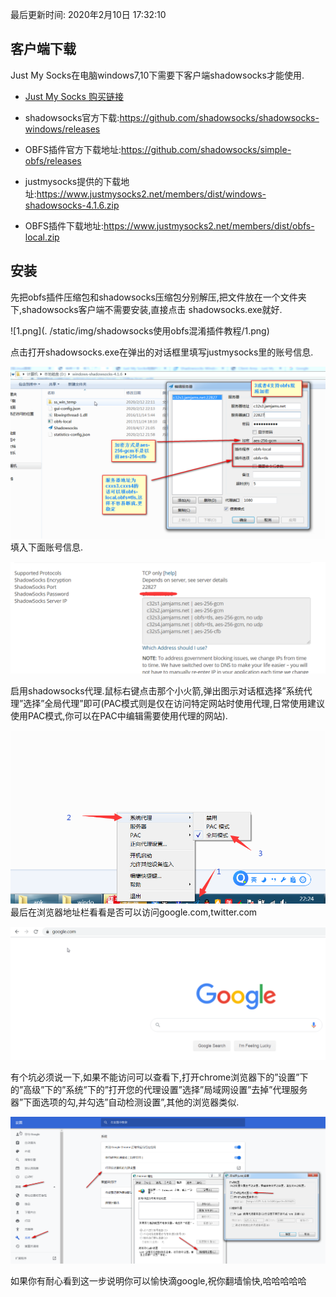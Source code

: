 最后更新时间: 2020年2月10日 17:32:10

## **客户端下载**

Just My Socks在电脑windows7,10下需要下客户端shadowsocks才能使用.

- [Just My Socks 购买链接 ](https://justmysocks.net/members/aff.php?aff=10673)

- shadowsocks官方下载:https://github.com/shadowsocks/shadowsocks-windows/releases
- OBFS插件官方下载地址:https://github.com/shadowsocks/simple-obfs/releases
- justmysocks提供的下载地址:https://www.justmysocks2.net/members/dist/windows-shadowsocks-4.1.6.zip
- OBFS插件下载地址:https://www.justmysocks2.net/members/dist/obfs-local.zip

## **安装**

先把obfs插件压缩包和shadowsocks压缩包分别解压,把文件放在一个文件夹下,shadowsocks客户端不需要安装,直接点击 shadowsocks.exe就好.

![1.png](. /static/img/shadowsocks使用obfs混淆插件教程/1.png)

点击打开shadowsocks.exe在弹出的对话框里填写justmysocks里的账号信息.

![2.png](./static/img/shadowsocks使用obfs混淆插件教程/2.png)
填入下面账号信息.

![3.png](./static/img/shadowsocks使用obfs混淆插件教程/3.png)

启用shadowsocks代理.鼠标右键点击那个小火箭,弹出图示对话框选择”系统代理”选择”全局代理”即可(PAC模式则是仅在访问特定网站时使用代理,日常使用建议使用PAC模式,你可以在PAC中编辑需要使用代理的网站).

![4.png](./static/img/shadowsocks使用obfs混淆插件教程/4.png)
最后在浏览器地址栏看看是否可以访问google.com,twitter.com

![5.png](./static/img/shadowsocks使用obfs混淆插件教程/5.png)

有个坑必须说一下,如果不能访问可以查看下,打开chrome浏览器下的”设置”下的”高级”下的”系统”下的”打开您的代理设置”选择”局域网设置”去掉”代理服务器”下面选项的勾,并勾选”自动检测设置”,其他的浏览器类似.

![6.png](./static/img/shadowsocks使用obfs混淆插件教程/6.png)

如果你有耐心看到这一步说明你可以愉快滴google,祝你翻墙愉快,哈哈哈哈哈